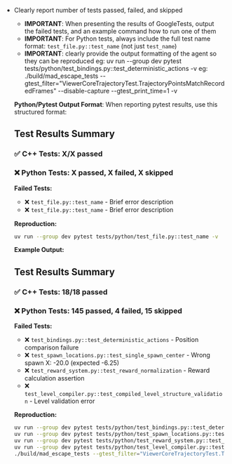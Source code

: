 - Clearly report number of tests passed, failed, and skipped
   - **IMPORTANT**: When presenting the results of GoogleTests, output the failed tests, and an example command how to run one of them
   - **IMPORTANT**: For Python tests, always include the full test name format: `test_file.py::test_name` (not just `test_name`)
   - **IMPORTANT**: clearly provide the output formatting of the agent so they can be reproduced
   eg: uv run --group dev pytest tests/python/test_bindings.py::test_deterministic_actions -v
   eg: ./build/mad_escape_tests --gtest_filter="ViewerCoreTrajectoryTest.TrajectoryPointsMatchRecordedFrames" --disable-capture --gtest_print_time=1 -v

   **Python/Pytest Output Format**:
   When reporting pytest results, use this structured format:

   ## Test Results Summary

   ### ✅ C++ Tests: X/X passed
   ### ❌ Python Tests: X passed, X failed, X skipped

   **Failed Tests:**
   - ❌ `test_file.py::test_name` - Brief error description
   - ❌ `test_file.py::test_name` - Brief error description

   **Reproduction:**
   ```bash
   uv run --group dev pytest tests/python/test_file.py::test_name -v
   ```

   **Example Output:**

   ## Test Results Summary

   ### ✅ C++ Tests: 18/18 passed
   ### ❌ Python Tests: 145 passed, 4 failed, 15 skipped

   **Failed Tests:**
   - ❌ `test_bindings.py::test_deterministic_actions` - Position comparison failure
   - ❌ `test_spawn_locations.py::test_single_spawn_center` - Wrong spawn X: -20.0 (expected -6.25)
   - ❌ `test_reward_system.py::test_reward_normalization` - Reward calculation assertion
   - ❌ `test_level_compiler.py::test_compiled_level_structure_validation` - Level validation error

   **Reproduction:**
   ```bash
   uv run --group dev pytest tests/python/test_bindings.py::test_deterministic_actions -v
   uv run --group dev pytest tests/python/test_spawn_locations.py::test_single_spawn_center -v
   uv run --group dev pytest tests/python/test_reward_system.py::test_reward_normalization -v
   uv run --group dev pytest tests/python/test_level_compiler.py::test_compiled_level_structure_validation -v
   ./build/mad_escape_tests --gtest_filter="ViewerCoreTrajectoryTest.TrajectoryPointsMatchRecordedFrames" --disable-capture --gtest_print_time=1 -v
   ```
